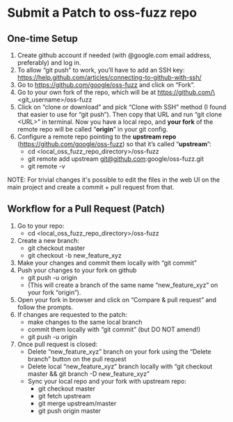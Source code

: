 # Submit a Patch to oss-fuzz repo

## One-time Setup

1.  Create github account if needed (with @google.com email address, preferably)
    and log in.
1.  To allow “git push” to work, you’ll have to add an SSH key:
    https://help.github.com/articles/connecting-to-github-with-ssh/
1.  Go to https://github.com/google/oss-fuzz and click on “Fork”.
1.  Go to your own fork of the repo, which will be at
    https://github.com/\<git_username\>/oss-fuzz
1.  Click on “clone or download” and pick “Clone with SSH” method (I found that
    easier to use for “git push”). Then copy that URL and run “git clone \<URL\>”
    in terminal. Now you have a local repo, and **your fork** of the remote repo
    will be called “**origin**” in your git config.
1.  Configure a remote repo pointing to the **upstream repo**
    (https://github.com/google/oss-fuzz) so that it’s called “**upstream**”:
    *   cd \<local_oss_fuzz_repo_directory\>/oss-fuzz
    *   git remote add upstream git@github.com:google/oss-fuzz.git
    *   git remote -v

NOTE: For trivial changes it's possible to edit the files in the web UI on the
main project and create a commit + pull request from that.

## Workflow for a Pull Request (Patch)

1.  Go to your repo:
    *   cd \<local_oss_fuzz_repo_directory\>/oss-fuzz
1.  Create a new branch:
    *   git checkout master
    *   git checkout -b new_feature_xyz
1.  Make your changes and commit them locally with “git commit”
1.  Push your changes to your fork on github
    *   git push -u origin
    *   (This will create a branch of the same name “new_feature_xyz” on your
        fork “origin”).
1.  Open your fork in browser and click on “Compare & pull request” and follow
    the prompts.
1.  If changes are requested to the patch:
    *   make changes to the same local branch
    *   commit them locally with “git commit” (but DO NOT amend!)
    *   git push -u origin
1.  Once pull request is closed:
    *   Delete “new_feature_xyz” branch on your fork using the “Delete branch”
        button on the pull request
    *   Delete local “new_feature_xyz” branch locally with “git checkout master
        && git branch -D new_feature_xyz”
    *   Sync your local repo and your fork with upstream repo:
        *   git checkout master
        *   git fetch upstream
        *   git merge upstream/master
        *   git push origin master
